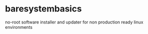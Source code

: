 # baresystembasics

no-root software installer and updater for non production ready linux environments